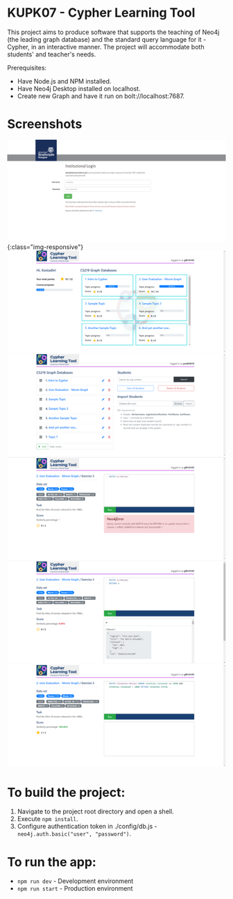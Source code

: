 # KUPK07 - Cypher Learning Tool
This project aims to produce software that supports the teaching of Neo4j (the leading graph database) and the standard query language for it - Cypher, in an interactive manner. The project will accommodate both students' and teacher's needs.

Prerequisites:
*  Have Node.js and NPM installed.
*  Have Neo4j Desktop installed on localhost.
*  Create new Graph and have it run on bolt://localhost:7687.

# Screenshots
![Shibboleth authentication](public/img/1_log_in.png){:class="img-responsive"}
![Student Homepage](public/img/2_home_student.png)
![Teacher Homepage](public/img/2_home_teacher.png)
![Exercise Throws Error](public/img/3_exercise_error.png)
![Exercise Returns Result](public/img/4_exercise_result.png)
![Exercise](public/img/5_exercise.png)

# To build the project:
1.  Navigate to the project root directory and open a shell.
2.  Execute `npm install`.
2.  Configure authentication token in ./config/db.js - `neo4j.auth.basic("user", "password")`.
	
# To run the app:
*  `npm run dev` - Development environment
*  `npm run start` - Production environment